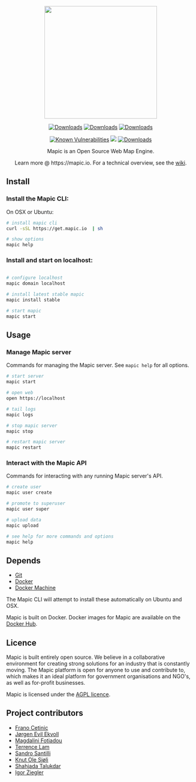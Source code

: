 <p align="center">
    <img width="300px" src="https://user-images.githubusercontent.com/2197944/27542704-5e1f18c6-5a88-11e7-96bb-9e36ca6e4c93.png">
</p>
<p align="center">
    <a href="https://github.com/mapic/mapic/releases"><img src="https://img.shields.io/github/release/mapic/mapic.svg" alt="Downloads"></a>
    <a href="https://travis-ci.org/mapic/mapic/branches"><img src="https://travis-ci.org/mapic/mapic.svg?branch=v2.0.1" alt="Downloads"></a>
    <a href="https://travis-ci.org/mapic/mapic/builds"><img src="https://img.shields.io/travis/mapic/mapic/master.svg?branch=master&label=build%20@%20master" alt="Downloads"></a>
</p>
<p align="center">
    <a href="https://snyk.io/test/github/mapic/mapic"><img src="https://snyk.io/test/github/mapic/mapic/badge.svg" alt="Known Vulnerabilities" data-canonical-src="https://snyk.io/test/github/mapic/mapic" style="max-width:100%;"/></a>
    <a href="https://www.codacy.com/app/knutole/mapic?utm_source=github.com&amp;utm_medium=referral&amp;utm_content=mapic/mapic&amp;utm_campaign=Badge_Grade"><img src="https://api.codacy.com/project/badge/Grade/2937e86810b247e9966505c7ba4bac5f"/></a>
    <a href="https://twitter.com/mapic_io"><img src="https://img.shields.io/twitter/follow/mapic_io.svg?style=social&label=Follow" alt="Downloads"></a>
</p>
<p align="center">
    Mapic is an Open Source Web Map Engine.
</p>
<p align="center">
    Learn more @ https://mapic.io. For a technical overview, see the <a href="https://github.com/mapic/mapic/wiki/Mapic-Techincal-Overview">wiki</a>.
</p>

## Install

### Install the Mapic CLI:
On OSX or Ubuntu:

```bash
# install mapic cli
curl -sSL https://get.mapic.io  | sh

# show options
mapic help

```

### Install and start on localhost:
```bash

# configure localhost
mapic domain localhost

# install latest stable mapic
mapic install stable

# start mapic
mapic start

```

## Usage

### Manage Mapic server
Commands for managing the Mapic server. See `mapic help` for all options.

```bash
# start server
mapic start

# open web
open https://localhost

# tail logs
mapic logs

# stop mapic server
mapic stop

# restart mapic server
mapic restart
```

### Interact with the Mapic API
Commands for interacting with any running Mapic server's API. 
```bash
# create user
mapic user create

# promote to superuser
mapic user super 

# upload data
mapic upload

# see help for more commands and options
mapic help
```

## Depends
- [Git](https://git-scm.com/book/en/v2/Getting-Started-Installing-Git)
- [Docker](https://docs.docker.com/engine/installation/) 
- [Docker Machine](https://docs.docker.com/machine/install-machine/)

The Mapic CLI will attempt to install these automatically on Ubuntu and OSX.

Mapic is built on Docker. Docker images for Mapic are available on the [Docker Hub](https://hub.docker.com/u/mapic/).


## Licence 
Mapic is built entirely open source. We believe in a collaborative environment for creating strong solutions for an industry that is constantly moving. The Mapic platform is open for anyone to use and contribute to, which makes it an ideal platform for government organisations and NGO's, as well as for-profit businesses.

Mapic is licensed under the [AGPL licence](https://github.com/mapic/mapic/blob/master/LICENCE).

## Project contributors
- [Frano Cetinic](https://github.com/franocetinic)
- [Jørgen Evil Ekvoll](https://github.com/jorgenevil)
- [Magdalini Fotiadou](https://github.com/mft74)
- [Terrence Lam](https://github.com/skyuplam)
- [Sandro Santilli](https://github.com/strk)
- [Knut Ole Sjøli](https://github.com/knutole)
- [Shahjada Talukdar](https://github.com/destromas1)
- [Igor Ziegler](https://github.com/igorziegler)

